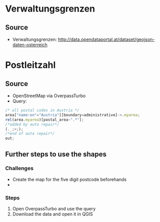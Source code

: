 
# Verwaltungsgrenzen

## Source

* Verwaltungsgrenzen: http://data.opendataportal.at/dataset/geojson-daten-osterreich

# Postleitzahl

## Source

* OpenStreetMap via OverpassTurbo
* Query: 

```javascript
/* all postal codes in Austria */
area["name:en"="Austria"][boundary=administrative]->.myarea;
rel(area.myarea)[postal_area~".*"];
/*added by auto repair*/
(._;>;);
/*end of auto repair*/
out;
```

## Further steps to use the shapes

### Challenges

* Create the map for the five digit postcode beforehands
* 

### Steps

1. Open OverpassTurbo and use the query
2. Download the data and open it in QGIS

